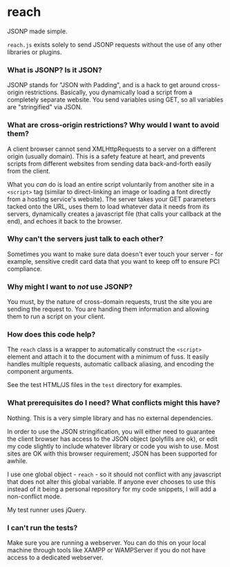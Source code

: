 # reach

JSONP made simple.

`reach.js` exists solely to send JSONP requests without the use of any other libraries or plugins.

### What is JSONP? Is it JSON?

JSONP stands for "JSON with Padding", and is a hack to get around cross-origin restrictions. Basically, you dynamically load a script from a completely separate website. You send variables using GET, so all variables are "stringified" via JSON.

### What are cross-origin restrictions? Why would I want to avoid them?

A client browser cannot send XMLHttpRequests to a server on a different origin (usually domain). This is a safety feature at heart, and prevents scripts from different websites from sending data back-and-forth easily from the client.

What you *can* do is load an entire script voluntarily from another site in a `<script>` tag (similar to direct-linking an image or loading a font directly from a hosting service's website). The server takes your GET parameters tacked onto the URL, uses them to load whatever data it needs from its servers, dynamically creates a javascript file (that calls your callback at the end), and echoes it back to the browser.

### Why can't the servers just talk to each other?

Sometimes you want to make sure data doesn't ever touch your server - for example, sensitive credit card data that you want to keep off to ensure PCI compliance.

### Why might I want to *not* use JSONP?

You must, by the nature of cross-domain requests, trust the site you are sending the request to. You are handing them information and allowing them to run a script on your client.

### How does this code help?

The `reach` class is a wrapper to automatically construct the `<script>` element and attach it to the document with a minimum of fuss. It easily handles multiple requests, automatic callback aliasing, and encoding the component arguments.

See the test HTML/JS files in the `test` directory for examples.

### What prerequisites do I need? What conflicts might this have?

Nothing. This is a very simple library and has no external dependencies.

In order to use the JSON stringification, you will either need to guarantee the client browser has access to the JSON object (polyfills are ok), or edit my code slightly to include whatever library or code you wish to use. Most sites are OK with this browser requirement; JSON has been supported for awhile.

I use one global object - `reach` - so it should not conflict with any javascript that does not alter this global variable. If anyone ever chooses to use this instead of it being a personal repository for my code snippets, I will add a non-conflict mode.

My test runner uses jQuery.

### I can't run the tests?

Make sure you are running a webserver. You can do this on your local machine through tools like XAMPP or WAMPServer if you do not have access to a dedicated webserver.










